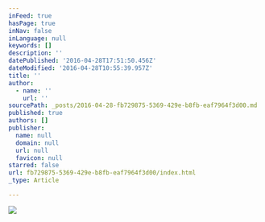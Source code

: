 ```yaml
---
inFeed: true
hasPage: true
inNav: false
inLanguage: null
keywords: []
description: ''
datePublished: '2016-04-28T17:51:50.456Z'
dateModified: '2016-04-28T10:55:39.957Z'
title: ''
author:
  - name: ''
    url: ''
sourcePath: _posts/2016-04-28-fb729875-5369-429e-b8fb-eaf7964f3d00.md
published: true
authors: []
publisher:
  name: null
  domain: null
  url: null
  favicon: null
starred: false
url: fb729875-5369-429e-b8fb-eaf7964f3d00/index.html
_type: Article

---
```

![](https://the-grid-user-content.s3-us-west-2.amazonaws.com/c05ad506-4d5f-42d6-a6b8-58670158c815.jpg)